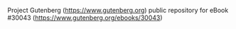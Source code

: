 Project Gutenberg (https://www.gutenberg.org) public repository for eBook #30043 (https://www.gutenberg.org/ebooks/30043)
